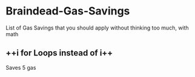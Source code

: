 # Braindead-Gas-Savings
List of Gas Savings that you should apply without thinking too much, with math

## ++i for Loops instead of i++

Saves 5 gas
